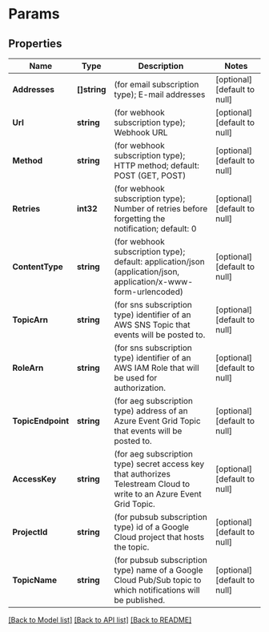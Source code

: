 # Params

## Properties
Name | Type | Description | Notes
------------ | ------------- | ------------- | -------------
**Addresses** | **[]string** | (for email subscription type);  E-mail addresses  | [optional] [default to null]
**Url** | **string** | (for webhook subscription type);  Webhook URL  | [optional] [default to null]
**Method** | **string** | (for webhook subscription type);  HTTP method; default: POST (GET, POST)  | [optional] [default to null]
**Retries** | **int32** | (for webhook subscription type);  Number of retries before forgetting the notification; default: 0  | [optional] [default to null]
**ContentType** | **string** | (for webhook subscription type); default: application/json (application/json, application/x-www-form-urlencoded)  | [optional] [default to null]
**TopicArn** | **string** | (for sns subscription type) identifier of an AWS SNS Topic that events will be posted to.  | [optional] [default to null]
**RoleArn** | **string** | (for sns subscription type) identifier of an AWS IAM Role that will be used for authorization.  | [optional] [default to null]
**TopicEndpoint** | **string** | (for aeg subscription type) address of an Azure Event Grid Topic that events will be posted to.  | [optional] [default to null]
**AccessKey** | **string** | (for aeg subscription type) secret access key that authorizes Telestream Cloud to write to an Azure Event Grid Topic.  | [optional] [default to null]
**ProjectId** | **string** | (for pubsub subscription type) id of a Google Cloud project that hosts the topic.  | [optional] [default to null]
**TopicName** | **string** | (for pubsub subscription type) name of a Google Cloud Pub/Sub topic to which notifications will be published.  | [optional] [default to null]

[[Back to Model list]](../README.md#documentation-for-models) [[Back to API list]](../README.md#documentation-for-api-endpoints) [[Back to README]](../README.md)


